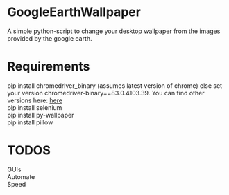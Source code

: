 # GoogleEarthWallpaper
A simple python-script to change your desktop wallpaper from the images provided by the google earth.
  
# Requirements
pip install chromedriver_binary (assumes latest version of chrome) else set your version chromedriver-binary==83.0.4103.39. You can find other versions here: [here](sites.google.com/a/chromium.org/chromedriver)    
pip install selenium  
pip install py-wallpaper  
pip install pillow  


# TODOS  
GUIs  
Automate  
Speed  

